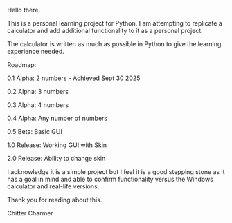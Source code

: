 Hello there.

This is a personal learning project for Python. I am attempting to replicate a calculator and add additional functionality to it as a personal project.

The calculator is written as much as possible in Python to give the learning experience needed.

Roadmap:

0.1 Alpha: 2 numbers - Achieved Sept 30 2025

0.2 Alpha: 3 numbers

0.3 Alpha: 4 numbers

0.4 Alpha: Any number of numbers

0.5 Beta: Basic GUI

1.0 Release: Working GUI with Skin

2.0 Release: Ability to change skin

I acknowledge it is a simple project but I feel it is a good stepping stone as it has a goal in mind and able to confirm functionality versus the Windows calculator and real-life versions.

Thank you for reading about this.

Chitter Charmer

